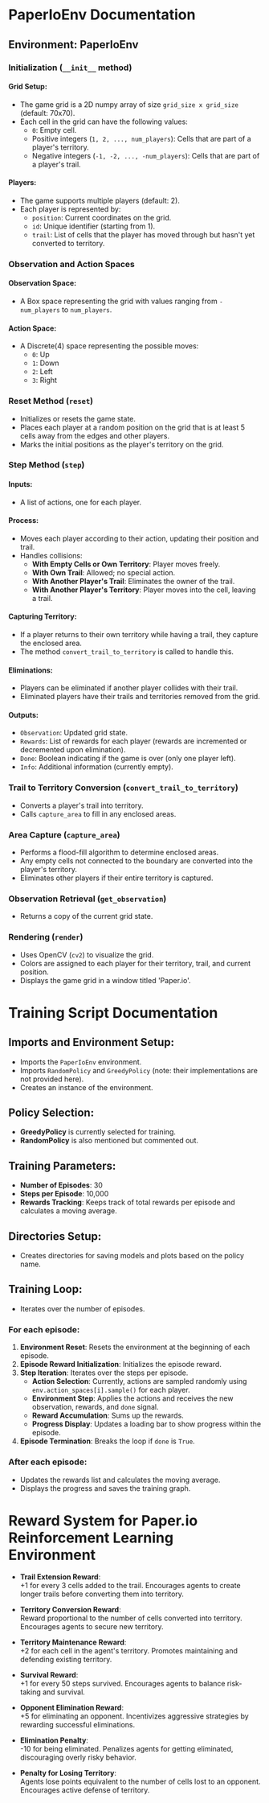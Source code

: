 # PaperIoEnv Documentation

## Environment: PaperIoEnv

### Initialization (`__init__` method)

#### Grid Setup:
- The game grid is a 2D numpy array of size `grid_size x grid_size` (default: 70x70).
- Each cell in the grid can have the following values:
  - `0`: Empty cell.
  - Positive integers (`1, 2, ..., num_players`): Cells that are part of a player's territory.
  - Negative integers (`-1, -2, ..., -num_players`): Cells that are part of a player's trail.

#### Players:
- The game supports multiple players (default: 2).
- Each player is represented by:
  - `position`: Current coordinates on the grid.
  - `id`: Unique identifier (starting from 1).
  - `trail`: List of cells that the player has moved through but hasn't yet converted to territory.

### Observation and Action Spaces

#### Observation Space:
- A Box space representing the grid with values ranging from `-num_players` to `num_players`.

#### Action Space:
- A Discrete(4) space representing the possible moves:
  - `0`: Up
  - `1`: Down
  - `2`: Left
  - `3`: Right

### Reset Method (`reset`)
- Initializes or resets the game state.
- Places each player at a random position on the grid that is at least 5 cells away from the edges and other players.
- Marks the initial positions as the player's territory on the grid.

### Step Method (`step`)

#### Inputs:
- A list of actions, one for each player.

#### Process:
- Moves each player according to their action, updating their position and trail.
- Handles collisions:
  - **With Empty Cells or Own Territory**: Player moves freely.
  - **With Own Trail**: Allowed; no special action.
  - **With Another Player's Trail**: Eliminates the owner of the trail.
  - **With Another Player's Territory**: Player moves into the cell, leaving a trail.

#### Capturing Territory:
- If a player returns to their own territory while having a trail, they capture the enclosed area.
- The method `convert_trail_to_territory` is called to handle this.

#### Eliminations:
- Players can be eliminated if another player collides with their trail.
- Eliminated players have their trails and territories removed from the grid.

#### Outputs:
- `Observation`: Updated grid state.
- `Rewards`: List of rewards for each player (rewards are incremented or decremented upon elimination).
- `Done`: Boolean indicating if the game is over (only one player left).
- `Info`: Additional information (currently empty).

### Trail to Territory Conversion (`convert_trail_to_territory`)
- Converts a player's trail into territory.
- Calls `capture_area` to fill in any enclosed areas.

### Area Capture (`capture_area`)
- Performs a flood-fill algorithm to determine enclosed areas.
- Any empty cells not connected to the boundary are converted into the player's territory.
- Eliminates other players if their entire territory is captured.

### Observation Retrieval (`get_observation`)
- Returns a copy of the current grid state.

### Rendering (`render`)
- Uses OpenCV (`cv2`) to visualize the grid.
- Colors are assigned to each player for their territory, trail, and current position.
- Displays the game grid in a window titled 'Paper.io'.

# Training Script Documentation

## Imports and Environment Setup:
- Imports the `PaperIoEnv` environment.
- Imports `RandomPolicy` and `GreedyPolicy` (note: their implementations are not provided here).
- Creates an instance of the environment.

## Policy Selection:
- **GreedyPolicy** is currently selected for training.
- **RandomPolicy** is also mentioned but commented out.

## Training Parameters:
- **Number of Episodes**: 30
- **Steps per Episode**: 10,000
- **Rewards Tracking**: Keeps track of total rewards per episode and calculates a moving average.

## Directories Setup:
- Creates directories for saving models and plots based on the policy name.

## Training Loop:
- Iterates over the number of episodes.

### For each episode:
1. **Environment Reset**: Resets the environment at the beginning of each episode.
2. **Episode Reward Initialization**: Initializes the episode reward.
3. **Step Iteration**: Iterates over the steps per episode.
   - **Action Selection**: Currently, actions are sampled randomly using `env.action_spaces[i].sample()` for each player.
   - **Environment Step**: Applies the actions and receives the new observation, rewards, and `done` signal.
   - **Reward Accumulation**: Sums up the rewards.
   - **Progress Display**: Updates a loading bar to show progress within the episode.
4. **Episode Termination**: Breaks the loop if `done` is `True`.

### After each episode:
- Updates the rewards list and calculates the moving average.
- Displays the progress and saves the training graph.

# Reward System for Paper.io Reinforcement Learning Environment

- **Trail Extension Reward**:  
  +1 for every 3 cells added to the trail. Encourages agents to create longer trails before converting them into territory.

- **Territory Conversion Reward**:  
  Reward proportional to the number of cells converted into territory. Encourages agents to secure new territory.

- **Territory Maintenance Reward**:  
  +2 for each cell in the agent's territory. Promotes maintaining and defending existing territory.

- **Survival Reward**:  
  +1 for every 50 steps survived. Encourages agents to balance risk-taking and survival.

- **Opponent Elimination Reward**:  
  +5 for eliminating an opponent. Incentivizes aggressive strategies by rewarding successful eliminations.

- **Elimination Penalty**:  
  -10 for being eliminated. Penalizes agents for getting eliminated, discouraging overly risky behavior.

- **Penalty for Losing Territory**:  
  Agents lose points equivalent to the number of cells lost to an opponent. Encourages active defense of territory.

